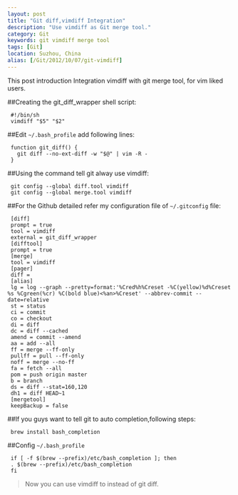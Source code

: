 ```yaml
---
layout: post
title: "Git diff,vimdiff Integration"
description: "Use vimdiff as Git merge tool."
category: Git
keywords: git vimdiff merge tool
tags: [Git]
location: Suzhou, China
alias: [/Git/2012/10/07/git-vimdiff]
---
```

This post introduction Integration vimdiff with git merge tool, for vim liked users.

##Creating the git_diff_wrapper shell script:

     #!/bin/sh
     vimdiff "$5" "$2"

##Edit `~/.bash_profile` add following lines:

     function git_diff() {
	   git diff --no-ext-diff -w "$@" | vim -R -
     }

##Using the command tell git alway use vimdiff:

     git config --global diff.tool vimdiff
     git config --global merge.tool vimdiff

##For the Github detailed refer my configuration file of `~/.gitconfig` file:

     [diff]
     prompt = true
     tool = vimdiff
     external = git_diff_wrapper
     [difftool]
     prompt = true
     [merge]
     tool = vimdiff
     [pager]
     diff =
     [alias]
     lg = log --graph --pretty=format:'%Cred%h%Creset -%C(yellow)%d%Creset %s %Cgreen(%cr) %C(bold blue)<%an>%Creset' --abbrev-commit --date=relative
     st = status
     ci = commit
     co = checkout
     di = diff
     dc = diff --cached
     amend = commit --amend
     aa = add --all
     ff = merge --ff-only
     pullff = pull --ff-only
     noff = merge --no-ff
     fa = fetch --all
     pom = push origin master
     b = branch
     ds = diff --stat=160,120
     dh1 = diff HEAD~1
     [mergetool]
     keepBackup = false

##If you guys want to tell git to auto completion,following steps:

     brew install bash_completion

##Config `~/.bash_profile`

     if [ -f $(brew --prefix)/etc/bash_completion ]; then
     . $(brew --prefix)/etc/bash_completion
     fi

> Now you can use vimdiff to instead of git diff.

